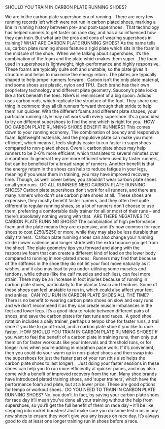 SHOULD YOU TRAIN IN CARBON PLATE RUNNING SHOES?

We are in the carbon plate supershoe era of running. 
There are very few running records left which were not run in carbon plated shoes, marking a line in running history between pre- and post-supershoes. 
That technology has helped runners to get faster on race day, and has also influenced how they can train. But what are the pros and cons of wearing supershoes in training?
WHAT ARE CARBON PLATE RUNNING SHOES?
As the name tells us, carbon plate running shoes feature a rigid plate which sits in the foam in the midsole of the shoe. 
When we’re talking about supershoes, it’s the combination of the foam and the plate which makes them super. 
The foam used in supershoes is lightweight, high-performance and highly responsive. These foams are typically quite soft and unstable, so the plate gives it structure and helps to maximise the energy return. The plates are typically shaped to help propel runners forward. 
Carbon isn’t the only plate material, and some shoes use plastic, nylon and TPU. 
Each brand has their own proprietary technology and different plate geometry. Saucony’s plate looks like a fork beneath the toes. Nike’s is reminiscent of a big spoon. Adidas uses carbon rods, which replicate the structure of the foot. They share one thing in common: they all tilt runners forward through their stride to help them run quicker.
With the different foams and different plate shapes, your particular running style may not work with every supershoe. It’s a good idea to try on different supershoes to find the one which is right for you. 
HOW DO CARBON PLATE RUNNING SHOES BENEFIT RUNNERS?
This comes down to your running economy. The combination of bouncy and responsive foam, lightweight materials, and the propulsive plate can make you more efficient, which means it feels slightly easier to run faster in supershoes compared to non-plated shoes.
Overall, carbon plate shoes may help runners to be 2-6% more efficient, which translates to several minutes over a marathon. In general they are more efficient when used by faster runners, but can be beneficial for a broad range of runners.
Another benefit is that the energy return in the shoes can help to reduce fatigue in your legs, meaning if you wear them in training, you may have improved recovery time. Though, as we’ll cover below, you shouldn’t wear carbon plate shoes on all your runs. 
DO ALL RUNNERS NEED CARBON PLATE RUNNING SHOES?
Carbon plate supershoes don’t work for all runners, and there are many runners who don’t use carbon plate shoes at all. 
These shoes are expensive, they mostly benefit faster runners, and they often feel quite different to regular running shoes, so a lot of runners don’t choose to use them, preferring a comfortable daily trainer for all or most of their runs – and there’s absolutely nothing wrong with that. 
ARE THERE NEGATIVES TO CARBON PLATE RUNNING SHOES?
The combination of high performance foam and the plate means they are expensive, and it’s now common for race shoes to cost £250/$250 or more, while they may also be less durable than daily trainers. 
Carbon plate running shoes can also change your running stride (lower cadence and longer stride with the extra bounce you get from the shoe). The plate geometry tips you forward and along with the responsive foam that can create a different kind of load on the lower body compared to running in non-plated shoes. 
Runners may find that because of the stiffness in the shoe they do not let your foot move naturally as it wishes, and it also may lead to you under-utilising some muscles and tendons, while others (like the calf muscles and achilles), can feel more strain. There may be an increase in foot injuries because of running in carbon plate shoes, particularly to the plantar fascia and tendons.
Some of these shoes can feel unstable to run in, which could also affect your feet and ankles. 
CAN YOU RUN IN CARBON PLATE SHOES ALL THE TIME?
There is no benefit to wearing carbon plate shoes on slow and easy runs and we don’t recommend it as they can create muscle imbalances in the feet and lower legs.
It’s a good idea to rotate between different pairs of shoes, and save the carbon plates for fast runs and races. 
A good shoe rotation includes a daily trainer, perhaps a tempo shoe for faster runs, a trail shoe if you like to go off-road, and a carbon plate shoe if you like to race faster. 
HOW SHOULD YOU TRAIN IN CARBON PLATE RUNNING SHOES?
If you want to feel the benefit of a carbon plate in training runs, then only put them on for faster workouts like your intervals and threshold runs, or for longer runs when you’re adding in marathon pace work.
If it’s convenient, then you could do your warm up in non-plated shoes and then swap into the supershoes for just the faster part of your run (this also helps the carbon plate shoes to last longer).  
Just doing your faster sessions in these shoes can help you to run more efficiently at quicker paces, and may also come with a benefit of improved recovery from the run.
Many shoe brands have introduced plated training shoes, and ‘super trainers’, which have the performance foam and plate, but at a lower price. These are good options for tempo or workout shoes. 
DO YOU NEED TO TRAIN IN CARBON PLATE RUNNING SHOES?
No, you don’t. In fact, by saving your carbon plate shoes for race day it’ll mean you’ve done all your training without the help from supershoes, so you’ll get the full benefit of them on race day – it’ll be like stepping into rocket boosters!
Just make sure you do some test runs in any new shoes to ensure they won’t give you any issues on race day. It’s always good to do at least one longer training run in shoes before a race. 
